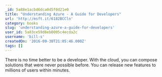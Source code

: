 ```yaml
---
_id: 5a88e1acbd6dca0d5f0d21e0
title: "Understanding Azure - A Guide for Developers"
url: 'http://msft.it/6182BCCln'
category: books
slug: 'understanding-azure-a-guide-for-developers'
user_id: 5a83ce59d6eb0005c4ecda2c
username: 'bill-s'
createdOn: '2016-09-30T21:05:46.000Z'
tags: []
---
```


There is no time better to be a developer. With the cloud, you can compose solutions that were never possible before. You can release new features to millions of users within minutes.

